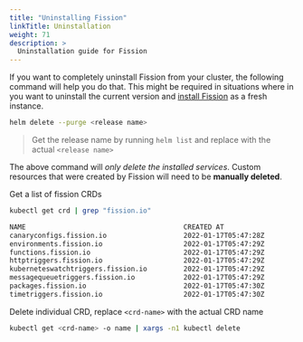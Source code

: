 ```yaml
---
title: "Uninstalling Fission"
linkTitle: Uninstallation
weight: 71
description: >
  Uninstallation guide for Fission
---
```

If you want to completely uninstall Fission from your cluster, the following command will help you do that.
This might be required in situations where in you want to uninstall the current version and [install Fission](/docs/installation/) as a fresh instance.

```bash
helm delete --purge <release name>
```

> Get the release name by running `helm list` and replace with the actual `<release name>`

The above command will *only delete the installed services*. Custom resources that were created by Fission will need to be **manually deleted**.

Get a list of fission CRDs

```bash
kubectl get crd | grep "fission.io"
```

```bash
NAME                                       CREATED AT
canaryconfigs.fission.io                   2022-01-17T05:47:28Z
environments.fission.io                    2022-01-17T05:47:29Z
functions.fission.io                       2022-01-17T05:47:29Z
httptriggers.fission.io                    2022-01-17T05:47:29Z
kuberneteswatchtriggers.fission.io         2022-01-17T05:47:29Z
messagequeuetriggers.fission.io            2022-01-17T05:47:29Z
packages.fission.io                        2022-01-17T05:47:30Z
timetriggers.fission.io                    2022-01-17T05:47:30Z

```

Delete individual CRD, replace `<crd-name>` with the actual CRD name

```bash
kubectl get <crd-name> -o name | xargs -n1 kubectl delete
```
